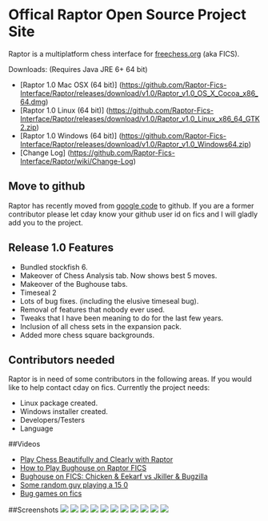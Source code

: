 # Offical Raptor Open Source Project Site
Raptor is a multiplatform chess interface for [freechess.org](freechess.org) (aka FICS).


Downloads: (Requires Java JRE 6+ 64 bit)
 * [Raptor 1.0 Mac OSX (64 bit)] (https://github.com/Raptor-Fics-Interface/Raptor/releases/download/v1.0/Raptor_v1.0_OS_X_Cocoa_x86_64.dmg)
 * [Raptor 1.0 Linux (64 bit)] (https://github.com/Raptor-Fics-Interface/Raptor/releases/download/v1.0/Raptor_v1.0_Linux_x86_64_GTK2.zip)
 * [Raptor 1.0 Windows (64 bit)] (https://github.com/Raptor-Fics-Interface/Raptor/releases/download/v1.0/Raptor_v1.0_Windows64.zip)
 * [Change Log] (https://github.com/Raptor-Fics-Interface/Raptor/wiki/Change-Log)

## Move to github
Raptor has recently moved from [google code](https://code.google.com/p/raptor-chess-interface/) to github.
If you are a former contributor please let cday know your github user id on fics and I will gladly add you to the project.

## Release 1.0 Features
* Bundled stockfish 6.
* Makeover of Chess Analysis tab. Now shows best 5 moves.
* Makeover of the Bughouse tabs.
* Timeseal 2
* Lots of bug fixes. (including the elusive timeseal bug).
* Removal of features that nobody ever used. 
* Tweaks that I have been meaning to do for the last few years.
* Inclusion of all chess sets in the expansion pack.
* Added more chess square backgrounds.

## Contributors needed
Raptor is in need of some contributors in the following areas. If you would like to help contact cday on fics. Currently the project needs:
* Linux package created.
* Windows installer created.
* Developers/Testers
* Language

##Videos
* [Play Chess Beautifully and Clearly with Raptor](https://www.youtube.com/watch?v=we8rQ_mygh0)
* [How to Play Bughouse on Raptor FICS](https://www.youtube.com/watch?v=TVkQvj59MTo)
* [Bughouse on FICS: Chicken & Eekarf vs Jkiller & Bugzilla](https://www.youtube.com/watch?v=syoOn2E5OEQ)
* [Some random guy playing a 15 0](https://www.youtube.com/watch?v=kGpBNp119oQ)
* [Bug games on fics](https://www.youtube.com/watch?v=7YUe9yUg-3g)

##Screenshots
![](https://cloud.githubusercontent.com/assets/16505202/12541432/ff479814-c2e4-11e5-9434-b6a49e1e2bd7.png)
![](https://github.com/Raptor-Fics-Interface/Raptor/blob/master/raptor/github-images/raptor1.0-2.png)
![](https://github.com/Raptor-Fics-Interface/Raptor/blob/master/raptor/github-images/raptor1.0-3.png)
![](https://github.com/Raptor-Fics-Interface/Raptor/blob/master/raptor/github-images/raptor1.0-4.png)
![](https://github.com/Raptor-Fics-Interface/Raptor/blob/master/raptor/github-images/raptor1.0-5.png)
![](https://github.com/Raptor-Fics-Interface/Raptor/blob/master/raptor/github-images/raptor1.0-6.png)
![](https://github.com/Raptor-Fics-Interface/Raptor/blob/master/raptor/github-images/raptor1.0-7.png)
![](https://github.com/Raptor-Fics-Interface/Raptor/blob/master/raptor/github-images/raptor1.0-8.png)
![](https://github.com/Raptor-Fics-Interface/Raptor/blob/master/raptor/github-images/raptor1.0-9.png)
![](https://github.com/Raptor-Fics-Interface/Raptor/blob/master/raptor/github-images/raptor1.0-10.png)
![](https://github.com/Raptor-Fics-Interface/Raptor/blob/master/raptor/github-images/raptor1.0-11.png)
